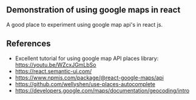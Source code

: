 ## Demonstration of using google maps in react

A good place to experiment using google map api's in react js.

## References

-   Excellent tutorial for using google map API places library: https://youtu.be/WZcxJGmLbSo
-   https://react.semantic-ui.com/
-   https://www.npmjs.com/package/@react-google-maps/api
-   https://github.com/wellyshen/use-places-autocomplete
-   https://developers.google.com/maps/documentation/geocoding/intro
